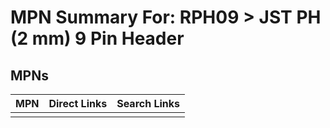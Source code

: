 



# MPN Summary For: RPH09 > JST PH (2 mm) 9 Pin Header

## MPNs
  

|MPN|Direct Links|Search Links|
| :--- | :--- | :--- |
||||
